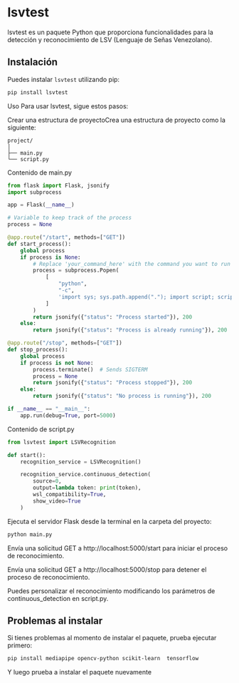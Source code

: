 # lsvtest

lsvtest es un paquete Python que proporciona funcionalidades para la detección y reconocimiento de LSV (Lenguaje de Señas Venezolano).

## Instalación

Puedes instalar `lsvtest` utilizando pip:

```bash
pip install lsvtest
```

Uso
Para usar lsvtest, sigue estos pasos:

Crear una estructura de proyectoCrea una estructura de proyecto como la siguiente:

```
project/
│
├── main.py
└── script.py
```

Contenido de main.py

```python
from flask import Flask, jsonify
import subprocess

app = Flask(__name__)

# Variable to keep track of the process
process = None

@app.route("/start", methods=["GET"])
def start_process():
    global process
    if process is None:
        # Replace 'your_command_here' with the command you want to run
        process = subprocess.Popen(
            [
                "python",
                "-c",
                'import sys; sys.path.append("."); import script; script.start()',
            ]
        )
        return jsonify({"status": "Process started"}), 200
    else:
        return jsonify({"status": "Process is already running"}), 200

@app.route("/stop", methods=["GET"])
def stop_process():
    global process
    if process is not None:
        process.terminate()  # Sends SIGTERM
        process = None
        return jsonify({"status": "Process stopped"}), 200
    else:
        return jsonify({"status": "No process is running"}), 200

if __name__ == "__main__":
    app.run(debug=True, port=5000)
```

Contenido de script.py

```python
from lsvtest import LSVRecognition

def start():
    recognition_service = LSVRecognition()

    recognition_service.continuous_detection(
        source=0, 
        output=lambda token: print(token), 
        wsl_compatibility=True, 
        show_video=True
    )
```

Ejecuta el servidor Flask desde la terminal en la carpeta del proyecto:
```bash
python main.py
```

Envía una solicitud GET a http://localhost:5000/start para iniciar el proceso de reconocimiento.

Envía una solicitud GET a http://localhost:5000/stop para detener el proceso de reconocimiento.

Puedes personalizar el reconocimiento modificando los parámetros de continuous_detection en script.py.

## Problemas al instalar

Si tienes problemas al momento de instalar el paquete, prueba ejecutar primero:

```bash
pip install mediapipe opencv-python scikit-learn  tensorflow  
```

Y luego prueba a instalar el paquete nuevamente